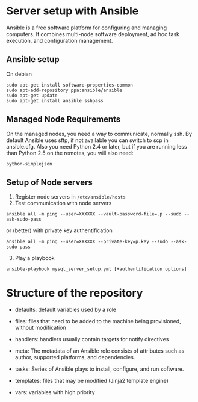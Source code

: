 # Server setup with Ansible
Ansible is a free software platform for configuring and managing computers.
It combines multi-node software deployment, ad hoc task execution, and configuration management.
## Ansible setup
On debian
```
sudo apt-get install software-properties-common
sudo apt-add-repository ppa:ansible/ansible
sudo apt-get update
sudo apt-get install ansible sshpass
```

## Managed Node Requirements
On the managed nodes, you need a way to communicate, normally ssh.
By default Ansible uses sftp, if not available you can switch to scp in ansible.cfg.
Also you need Python 2.4 or later, but if you are running less than Python 2.5 on the remotes, you will also need:
```
python-simplejson
```

## Setup of Node servers
1. Register node servers in `/etc/ansible/hosts`
2. Test communication with node servers
```
ansible all -m ping --user=XXXXXX --vault-password-file=.p --sudo --ask-sudo-pass
```
or (better) with private key authentification
```
ansible all -m ping --user=XXXXXX --private-key=p.key --sudo --ask-sudo-pass
```
3. Play a playbook
```
ansible-playbook mysql_server_setup.yml [+authentification options]
```

# Structure of the repository
- defaults:
default variables used by a role

- files:
files that need to be added to the machine being provisioned, without modification

- handlers:
handlers usually contain targets for notify directives

- meta:
The metadata of an Ansible role consists of attributes such as author, supported platforms, and dependencies.

- tasks:
Series of Ansible plays to install, configure, and run software.

- templates:
files that may be modified (Jinja2 template engine)

- vars:
variables with high priority
